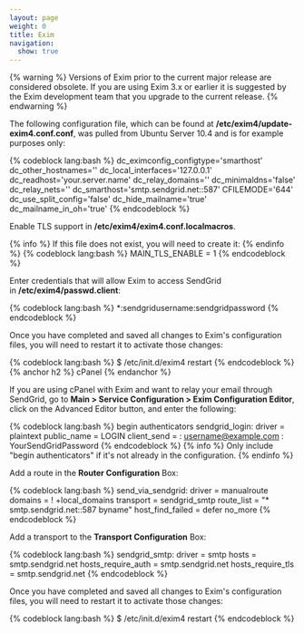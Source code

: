 ```yaml
---
layout: page
weight: 0
title: Exim
navigation:
  show: true
---
```


{% warning %} Versions of Exim prior to the current major release are considered obsolete. If you are using Exim 3.x or earlier it is suggested by the Exim development team that you upgrade to the current release. {% endwarning %}


The following configuration file, which can be found at **/etc/exim4/update-exim4.conf.conf**, was pulled from Ubuntu Server 10.4 and is for example purposes only:

{% codeblock lang:bash %} dc\_eximconfig\_configtype='smarthost' dc\_other\_hostnames='' dc\_local\_interfaces='127.0.0.1' dc\_readhost='your.server.name' dc\_relay\_domains='' dc\_minimaldns='false' dc\_relay\_nets='' dc\_smarthost='smtp.sendgrid.net::587' CFILEMODE='644' dc\_use\_split\_config='false' dc\_hide\_mailname='true' dc\_mailname\_in\_oh='true' {% endcodeblock %}

Enable TLS support in **/etc/exim4/exim4.conf.localmacros**.

  
 
{% info %} If this file does not exist, you will need to create it: {% endinfo %}
 {% codeblock lang:bash %} MAIN\_TLS\_ENABLE = 1 {% endcodeblock %}

Enter credentials that will allow Exim to access SendGrid in **/etc/exim4/passwd.client**:

{% codeblock lang:bash %} \*:sendgridusername:sendgridpassword {% endcodeblock %}

Once you have completed and saved all changes to Exim's configuration files, you will need to restart it to activate those changes:

{% codeblock lang:bash %} \$ /etc/init.d/exim4 restart {% endcodeblock %} 
{% anchor h2 %} cPanel {% endanchor %}


If you are using cPanel with Exim and want to relay your email through SendGrid, go to **Main \> Service Configuration \> Exim Configuration Editor**, click on the Advanced Editor button, and enter the following:

{% codeblock lang:bash %} begin authenticators sendgrid\_login: driver = plaintext public\_name = LOGIN client\_send = : username@example.com : YourSendGridPassword {% endcodeblock %} 
{% info %} Only include "begin authenticators" if it's not already in the configuration. {% endinfo %}


Add a route in the **Router Configuration** Box:

{% codeblock lang:bash %} send\_via\_sendgrid: driver = manualroute domains = ! +local\_domains transport = sendgrid\_smtp route\_list = "\* smtp.sendgrid.net::587 byname" host\_find\_failed = defer no\_more {% endcodeblock %}

Add a transport to the **Transport Configuration** Box:

{% codeblock lang:bash %} sendgrid\_smtp: driver = smtp hosts = smtp.sendgrid.net hosts\_require\_auth = smtp.sendgrid.net hosts\_require\_tls = smtp.sendgrid.net {% endcodeblock %}

Once you have completed and saved all changes to Exim's configuration files, you will need to restart it to activate those changes:

{% codeblock lang:bash %} \$ /etc/init.d/exim4 restart {% endcodeblock %}

